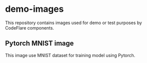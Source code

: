 # demo-images

This repository contains images used for demo or test purposes by CodeFlare components.

## Pytorch MNIST image

This image use MNIST dataset for training model using Pytorch.
